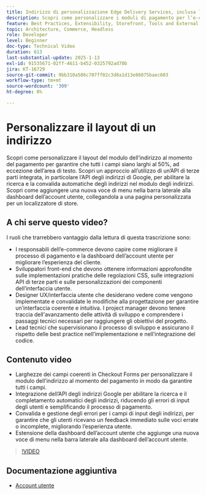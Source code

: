 ```yaml
---
title: Indirizzo di personalizzazione Edge Delivery Services, inclusa la funzionalità di completamento automatico
description: Scopri come personalizzare i moduli di pagamento per l’e-commerce e integrare Google Address Lookup per migliorare l’esperienza utente e ridurre gli errori di input.
feature: Best Practices, Extensibility, Storefront, Tools and External Services
topic: Architecture, Commerce, Headless
role: Developer
level: Beginner
doc-type: Technical Video
duration: 613
last-substantial-update: 2025-1-13
exl-id: 91535671-02ff-4611-b452-0325792ad70b
jira: KT-16729
source-git-commit: 9bb310a586c707ff02c3d8a1d13e86075baec603
workflow-type: tm+mt
source-wordcount: '309'
ht-degree: 0%

---
```



# Personalizzare il layout di un indirizzo

Scopri come personalizzare il layout del modulo dell’indirizzo al momento del pagamento per garantire che tutti i campi siano larghi al 50%, ad eccezione dell’area di testo. Scopri un approccio all’utilizzo di un’API di terze parti integrata, in particolare l’API degli indirizzi di Google, per abilitare la ricerca e la convalida automatiche degli indirizzi nel modulo degli indirizzi. &#x200B; Scopri come aggiungere una nuova voce di menu nella barra laterale alla dashboard dell’account utente, collegandola a una pagina personalizzata per un localizzatore di store.

## A chi serve questo video?

I ruoli che trarrebbero vantaggio dalla lettura di questa trascrizione sono:

* I responsabili dell’e-commerce devono capire come migliorare il processo di pagamento e la dashboard dell’account utente per migliorare l’esperienza del cliente.
* Sviluppatori front-end che devono ottenere informazioni approfondite sulle implementazioni pratiche delle regolazioni CSS, sulle integrazioni API di terze parti e sulle personalizzazioni dei componenti dell’interfaccia utente.
* Designer UX/interfaccia utente che desiderano vedere come vengono implementate e convalidate le modifiche alla progettazione per garantire un’interfaccia coerente e intuitiva.
I project manager devono tenere traccia dell&#39;avanzamento delle attività di sviluppo e comprendere i passaggi tecnici necessari per raggiungere gli obiettivi del progetto.
* Lead tecnici che supervisionano il processo di sviluppo e assicurano il rispetto delle best practice nell’implementazione e nell’integrazione del codice.


## Contenuto video

* Larghezze dei campi coerenti in Checkout Forms per personalizzare il modulo dell’indirizzo al momento del pagamento in modo da garantire tutti i campi.
* Integrazione dell’API degli indirizzi Google per abilitare la ricerca e il completamento automatici degli indirizzi, riducendo gli errori di input degli utenti e semplificando il processo di pagamento.
* Convalida e gestione degli errori per i campi di input degli indirizzi, per garantire che gli utenti ricevano un feedback immediato sulle voci errate o incomplete, migliorando l’esperienza utente.
* Estensione della dashboard dell’account utente che aggiunge una nuova voce di menu nella barra laterale alla dashboard dell’account utente.

>[!VIDEO](https://video.tv.adobe.com/v/3442787?learn=on)

## Documentazione aggiuntiva

* [Account utente](https://experienceleague.adobe.com/developer/commerce/storefront/dropins/user-account/tutorials/)
